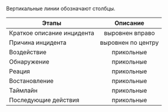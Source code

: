 Вертикальные линии обозначают столбцы.

| Этапы         | Описание               |
| ------------- |:------------------:|
| Краткое описание инцидента     | выровнен вправо    |
| Причина инцидента     | выровнен по центру |
| Воздействие  | прикольные         |
| Обнаружение  | прикольные         |
| Реация  | прикольные         |
| Востановление  | прикольные         |
| Таймлайн  | прикольные         |
| Последующие действия  | прикольные         |
